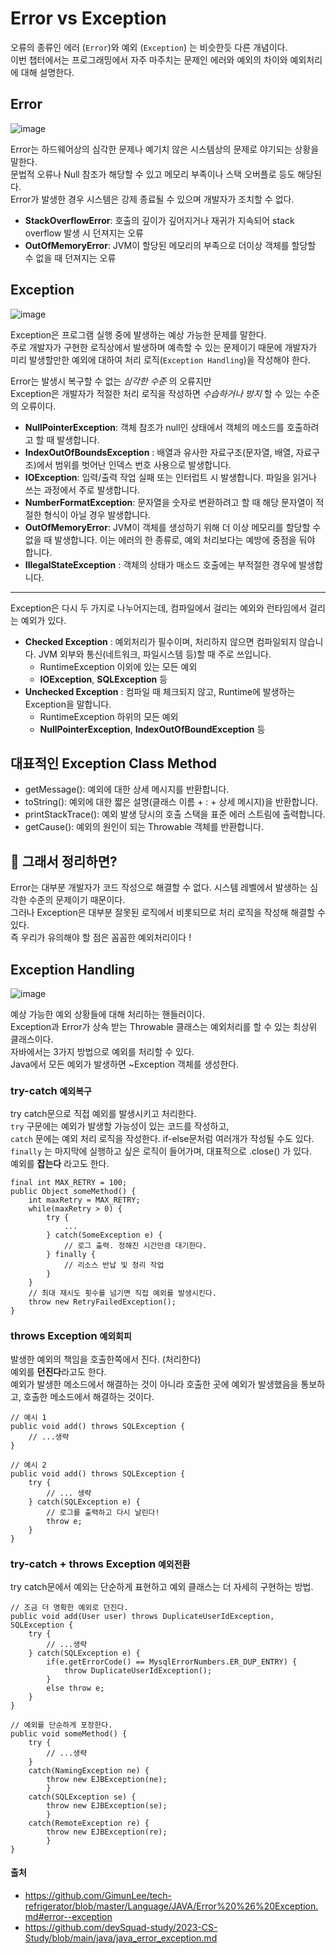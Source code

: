 # Error vs Exception 

오류의 종류인 에러 (`Error`)와 예외 (`Exception`) 는 비슷한듯 다른 개념이다. <br>
이번 챕터에서는 프로그래밍에서 자주 마주치는 문제인 에러와 예외의 차이와 예외처리에 대해 설명한다. <br>

## Error 

![image](https://github.com/dlrkdus/CS_STUDY/assets/99721126/df2fd711-e519-43b1-be60-bee288ca617d)


Error는 하드웨어상의 심각한 문제나 예기치 않은 시스템상의 문제로 야기되는 상황을 말한다. <br>
문법적 오류나 Null 참조가 해당할 수 있고 메모리 부족이나 스택 오버플로 등도 해당된다. <br>
Error가 발생한 경우 시스템은 강제 종료될 수 있으며 개발자가 조치할 수 없다. <br>

- **StackOverflowError**: 호출의 깊이가 깊어지거나 재귀가 지속되어 stack overflow 발생 시 던져지는 오류
- **OutOfMemoryError**: JVM이 할당된 메모리의 부족으로 더이상 객체를 할당할 수 없을 때 던져지는 오류

## Exception

![image](https://github.com/dlrkdus/CS_STUDY/assets/99721126/f1f0b796-0260-4d1a-8254-ac54a6e7316f)


Exception은 프로그램 실행 중에 발생하는 예상 가능한 문제를 말한다. <br>
주로 개발자가 구현한 로직상에서 발생하며 예측할 수 있는 문제이기 때문에 개발자가 미리 발생할만한 예외에 대하여 처리 로직(`Exception Handling`)을 작성해야 한다. <br>

Error는 발생시 복구할 수 없는 _심각한 수준_ 의 오류지만 <br>
Exception은 개발자가 적절한 처리 로직을 작성하면 _수습하거나 방지_ 할 수 있는 수준의 오류이다. <br>

- **NullPointerException**: 객체 참조가 null인 상태에서 객체의 메소드를 호출하려고 할 때 발생합니다.
- **IndexOutOfBoundsException** : 배열과 유사한 자료구조(문자열, 배열, 자료구조)에서 범위를 벗어난 인덱스 번호 사용으로 발생합니다.
- **IOException**: 입력/출력 작업 실패 또는 인터럽트 시 발생합니다. 파일을 읽거나 쓰는 과정에서 주로 발생합니다.
- **NumberFormatException**: 문자열을 숫자로 변환하려고 할 때 해당 문자열이 적절한 형식이 아닐 경우 발생합니다.
- **OutOfMemoryError**: JVM이 객체를 생성하기 위해 더 이상 메모리를 할당할 수 없을 때 발생합니다. 이는 에러의 한 종류로, 예외 처리보다는 예방에 중점을 둬야 합니다.
- **IllegalStateException** : 객체의 상태가 매소드 호출에는 부적절한 경우에 발생합니다.
<hr>

Exception은 다시 두 가지로 나누어지는데, 컴파일에서 걸리는 예외와 런타임에서 걸리는 예외가 있다. <br>

- **Checked Exception** : 예외처리가 필수이며, 처리하지 않으면 컴파일되지 않습니다. JVM 외부와 통신(네트워크, 파일시스템 등)할 때 주로 쓰입니다.
  - RuntimeException 이외에 있는 모든 예외
  - **IOException**, **SQLException** 등
- **Unchecked Exception** : 컴파일 때 체크되지 않고, Runtime에 발생하는 Exception을 말합니다.
  - RuntimeException 하위의 모든 예외
  - **NullPointerException**, **IndexOutOfBoundException** 등
 
## 대표적인 Exception Class Method

- getMessage(): 예외에 대한 상세 메시지를 반환합니다.
- toString(): 예외에 대한 짧은 설명(클래스 이름 + : + 상세 메시지)을 반환합니다.
- printStackTrace(): 예외 발생 당시의 호출 스택을 표준 에러 스트림에 출력합니다.
- getCause(): 예외의 원인이 되는 Throwable 객체를 반환합니다.
 
## 🤔 그래서 정리하면?

Error는 대부분 개발자가 코드 작성으로 해결할 수 없다. 시스템 레벨에서 발생하는 심각한 수준의 문제이기 때문이다. <br>
그러나 Exception은 대부분 잘못된 로직에서 비롯되므로 처리 로직을 작성해 해결할 수 있다. <br>
즉 우리가 유의해야 할 점은 꼼꼼한 예외처리이다 ! 

## Exception Handling 

![image](https://github.com/dlrkdus/CS_STUDY/assets/99721126/7539235a-8fa4-4e95-8b09-462da27431cc)


예상 가능한 예외 상황들에 대해 처리하는 핸들러이다. <br>
Exception과 Error가 상속 받는 Throwable 클래스는 예외처리를 할 수 있는 최상위 클래스이다. <br>
자바에서는 3가지 방법으로 예외를 처리할 수 있다. <br>
Java에서 모든 예외가 발생하면 ~Exception 객체를 생성한다. <br>

### try-catch `예외복구`

try catch문으로 직접 예외를 발생시키고 처리한다. <br>
`try` 구문에는 예외가 발생할 가능성이 있는 코드를 작성하고, <br>
`catch` 문에는 예외 처리 로직을 작성한다. if-else문처럼 여러개가 작성될 수도 있다. <br>
`finally` 는 마지막에 실행하고 싶은 로직이 들어가며, 대표적으로 .close() 가 있다. <br>
예외를 **잡는다** 라고도 한다. <br>

```
final int MAX_RETRY = 100;
public Object someMethod() {
    int maxRetry = MAX_RETRY;
    while(maxRetry > 0) {
        try {
            ...
        } catch(SomeException e) {
            // 로그 출력. 정해진 시간만큼 대기한다.
        } finally {
            // 리소스 반납 및 정리 작업
        }
    }
    // 최대 재시도 횟수를 넘기면 직접 예외를 발생시킨다.
    throw new RetryFailedException();
}
```

### throws Exception `예외회피`

발생한 예외의 책임을 호출한쪽에서 진다. (처리한다) <br>
예외를 **던진다**라고도 한다. <br>
예외가 발생한 메소드에서 해결하는 것이 아니라 호출한 곳에 예외가 발생했음을 통보하고, 호출한 메소드에서 해결하는 것이다. <br>


```
// 예시 1
public void add() throws SQLException {
    // ...생략
}

// 예시 2 
public void add() throws SQLException {
    try {
        // ... 생략
    } catch(SQLException e) {
        // 로그를 출력하고 다시 날린다!
        throw e;
    }
}
```

### try-catch + throws Exception `예외전환`

try catch문에서 예외는 단순하게 표현하고 예외 클래스는 더 자세히 구현하는 방법. 

```
// 조금 더 명확한 예외로 던진다.
public void add(User user) throws DuplicateUserIdException, SQLException {
    try {
        // ...생략
    } catch(SQLException e) {
        if(e.getErrorCode() == MysqlErrorNumbers.ER_DUP_ENTRY) {
            throw DuplicateUserIdException();
        }
        else throw e;
    }
}

// 예외를 단순하게 포장한다.
public void someMethod() {
    try {
        // ...생략
    }
    catch(NamingException ne) {
        throw new EJBException(ne);
        }
    catch(SQLException se) {
        throw new EJBException(se);
        }
    catch(RemoteException re) {
        throw new EJBException(re);
        }
}
```


#### 출처
- https://github.com/GimunLee/tech-refrigerator/blob/master/Language/JAVA/Error%20%26%20Exception.md#error--exception
- https://github.com/devSquad-study/2023-CS-Study/blob/main/java/java_error_exception.md








 





